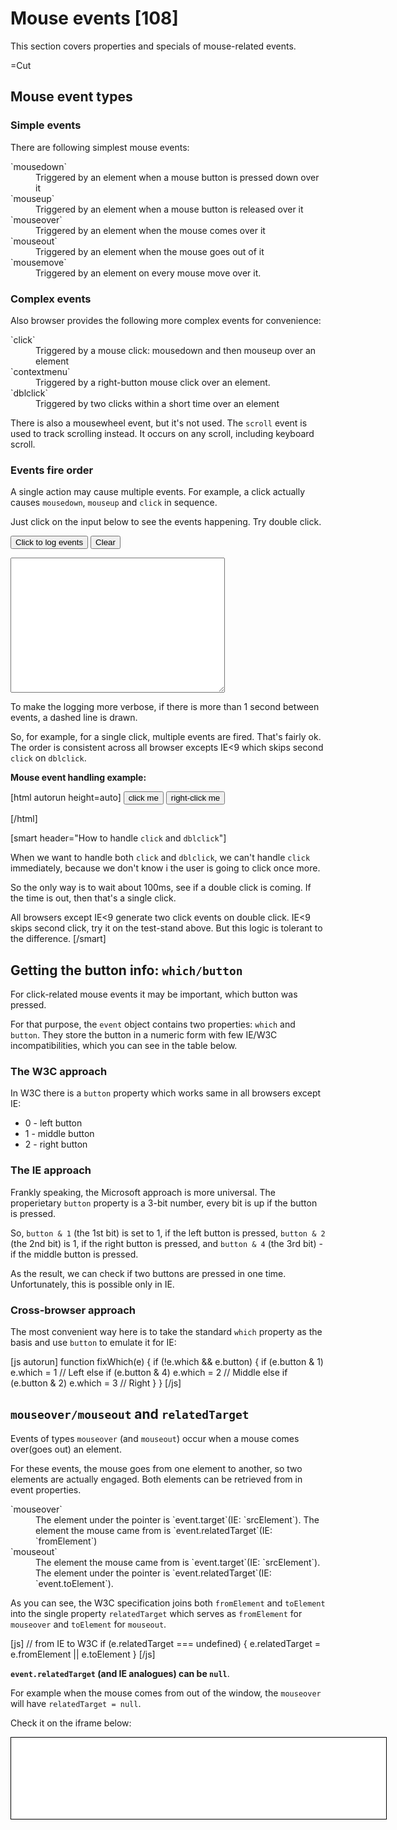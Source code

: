 
# Mouse events [108]

This section covers properties and specials of mouse-related events.

=Cut


## Mouse event types   


### Simple events   
There are following simplest mouse events:
<dl>
<dt>`mousedown`</dt>
<dd>Triggered by an element when a mouse button is pressed down over it</dd>
<dt>`mouseup`</dt>
<dd>Triggered by an element when a mouse button is released over it</dd>
<dt>`mouseover`</dt>
<dd>Triggered by an element when the mouse comes over it</dd>
<dt>`mouseout`</dt>
<dd>Triggered by an element when the mouse goes out of it</dd>
<dt>`mousemove`</dt>
<dd>Triggered by an element on every mouse move over it.</dd>
</dl>


### Complex events   
Also browser provides the following more complex events for convenience:

<dl>
<dt>`click`</dt>
<dd>Triggered by a mouse click: mousedown and then mouseup over an element</dd>
<dt>`contextmenu`</dt>
<dd>Triggered by a right-button mouse click over an element.</dd>
<dt>`dblclick`</dt>
<dd>Triggered by two clicks within a short time over an element</dd>
</dl>

There is also a mousewheel event, but it's not used. The `scroll` event is used to track scrolling instead. It occurs on any scroll, including keyboard scroll.


### Events fire order   

A single action may cause multiple events. For example, a click actually causes `mousedown`, `mouseup` and `click` in sequence.

Just click on the input below to see the events happening. Try double click.

<input onmousedown="return logMouse(event)" onmouseup="return logMouse(event)" onclick="return logMouse(event)" oncontextmenu="return logMouse(event)" ondblclick="return logMouse(event)" value="Click to log events" type="button" /> <input onclick="logClear('test')" value="Clear" type="button" /> <form id="testform" name="testform"> <textarea rows="14" cols="40"></textarea></form>

To make the logging more verbose, if there is more than 1 second between events, a dashed line is drawn. 

So, for example, for a single click, multiple events are fired. That's fairly ok. The order is consistent across all browser excepts IE&lt;9 which skips second `click` on `dblclick`.

<b>Mouse event handling example:</b>

[html autorun height=auto]
<input type="button" value="click me" id="btn">
<input type="button" value="right-click me" id="btn2">


<script> 
document.getElementById('btn').onclick = function() {
  alert('click!')
}

document.getElementById('btn2').oncontextmenu = function() {
  alert('right click!')
}
</script>
[/html]


[smart header="How to handle `click` and `dblclick`"]

When we want to handle both `click` and `dblclick`, we can't handle `click` immediately, because we don't know i the user is going to click once more. 

So the only way is to wait about 100ms, see if a double click is coming. If the time is out, then that's a single click. 

All browsers except IE&lt;9 generate two click events on double click. IE&lt;9 skips second click, try it on the test-stand above. But this logic is tolerant to the difference.
[/smart]



## Getting the button info: `which/button`   

For click-related mouse events it may be important, which button was pressed. 

For that purpose, the `event` object contains two properties: `which` and `button`. They store the button in a numeric form with few IE/W3C incompatibilities, which you can see in the table below.


### The W3C approach   

In W3C there is a `button` property which works same in all browsers except IE:

<ul>
<li>0 - left button</li>
<li>1 - middle button</li>
<li>2 - right button</li>
</ul>


### The IE approach   

Frankly speaking, the Microsoft approach is more universal. The properietary `button` property is a 3-bit number, every bit is up if the button is pressed.

So, <code>button & 1</code> (the 1st bit) is set to 1, if the left button is pressed, <code>button & 2</code> (the 2nd bit) is 1, if the right button is pressed, and <code>button & 4</code> (the 3rd bit) - if the middle button is pressed.

As the result, we can check if two buttons are pressed in one time. Unfortunately, this is possible only in IE. 


### Cross-browser approach   

The most convenient way here is to take the standard `which` property as the basis and use `button` to emulate it for IE:

[js autorun]
function fixWhich(e) {
  if (!e.which && e.button) {
    if (e.button & 1) e.which = 1      // Left
    else if (e.button & 4) e.which = 2 // Middle
    else if (e.button & 2) e.which = 3 // Right
  }
}
[/js]


## `mouseover/mouseout` and `relatedTarget`   

Events of types `mouseover` (and `mouseout`) occur when a mouse comes over(goes out) an element.

For these events, the mouse goes from one element to another, so two elements are actually engaged. Both elements can be retrieved from in event properties.

<dl>
<dt>`mouseover`</dt>
<dd>The element under the pointer is `event.target`(IE: `srcElement`).
The element the mouse came from is `event.relatedTarget`(IE: `fromElement`)
</dd>
<dt>`mouseout`</dt>
<dd>The element the mouse came from is `event.target`(IE: `srcElement`).
The element under the pointer is `event.relatedTarget`(IE: `event.toElement`).</dd>
</dl>
 
As you can see, the W3C specification joins both `fromElement` and `toElement` into the single property `relatedTarget` which serves as `fromElement` for `mouseover` and `toElement` for `mouseout`.

[js]
// from IE to W3C
if (e.relatedTarget === undefined) {
  e.relatedTarget = e.fromElement || e.toElement
}
[/js]

<b>`event.relatedTarget` (and IE analogues) can be `null`</b>.

For example when the mouse comes from out of the window, the `mouseover` will have `relatedTarget = null`.

Check it on the iframe below:

<iframe style="border:1px solid black; overflow: hidden; height:130px; width: 600px" src="/files/tutorial/browser/events/mouseoverout.html">

The source code in the playground: [play src="/assets/browser/events/mouseoverout"].



## `Mousemove` and `mouseover` frequency   

`Mousemove` triggers on every mouse movement. It's target is the topmost and most nested element which is covered by mouse.

[sum]
`Mousemove` and `mouseover/mouseout` trigger when browser internal timing allows.

That means if you move the mouse fast, intermediate DOM elements and parents are be skipped.
[/sum]

So you can move over an element without any `mousemove/mouseover` triggered on it.

You can move from a child through parent without any mouse event on the parent.

Although browser can skip intermediate elements, it guarantees that as far as `mouseover` was triggered, the `mouseout` will trigger too. 


### Test stand   

Try that on the test stand below. Move the mouse lightningly fast over the elements. There can be no events, or only the red `div` will get them, or only the green one.

Also try fast-moving it from the red child. The parent will be ignored.


<div id="green" class="green" onmouseover="return logMouseMove(event)" onmouseout="return logMouseMove(event)" onmousemove="return logMouseMove(event)" ><div id="red" class="red">Text</div></div>


<input onclick="logClear('move')" value="Clear" type="button" /> <form id="moveform" name="moveform"> <textarea rows="18" cols="40"></textarea></form>



## `Mouseout` to a child element   

The mouse pointer can only be over a <b>single</b> element in one moment of time. The one which is <i>topmost</i>, with maximal `z-index` and <i>deepest</i>, the most nested.

<b>When mouse goes to a child element, the parent triggers `mouseout`.</b> So it looks like the mouse has left the parent, but it just moved into a child.

The blue `DIV` in the example below has the event-printing handler.
See how it looks, move the mouse from blue to red.

<div class="parent" style="background:blue;width:200px;height:200px;position:relative" onmouseover="mol(event, this)" onmouseout="mol(event, this)">
    <div class="child" style="background:red;width:100px;height:100px;position:absolute;left:50px;top:50px">
    </div>
</div>

<textarea style="height:100px;width:400px" id="mouseoverlog"></textarea>
<input type="button" onclick="document.getElementById('mouseoverlog').value=''" value="Clear">

<script>
function mol(event, elem) {
  var area = document.getElementById("mouseoverlog")
  area.value += event.type+' '+elem.className+' [target: '+(event.target||event.srcElement).className+']\n'
  area.scrollTop = area.scrollHeight
}
</script>

When moving from the parent to the child, the events are:
<ol>
<li>`mouseout` on the parent</li>
<li>`mouseover` on the child, which bubbles to the parent and triggers it's handler.</li>
</ol>

So, there is actually a pair of events, which may spoil the code behavior if not taken into account.


### The `mouseenter/mouseleave` events.   

Usually, we don't want to care about the mouse moving to child elements.
All we want is to know when the mouse enters the element and when it leaves.

There are `mouseenter` and `mouseleave` events to handle this, described in <a href="http://www.w3.org/TR/DOM-Level-3-Events/#event-type-mouseenter">DOM Level 3</a> specification and supported by IE.

For the rest of the browsers, we need to filter out mouseouts to children. The standard trick is to check the `relatedTarget`, and do nothing if we are still inside the parent.

In the example below, we use `mouseout` for all browsers, but filter it through `isOutside` which ascends through parents of `relatedTarget` until it either meets the parent (this means we're inside) or reaches the top node (we're outside).

[html autorun run height=160]
<div style="padding:10px;border: 1px solid blue" id="parent">
 <p>Move the mouse in and outside of here. The blue box parent has <i>many</i> other <b>elements</b> inside.</p>
 <p>They do not generate extra `mouseover/mouseout` events.</p>
</div>
event

<script>
function isOutside(evt, parent) {
  var elem = evt.relatedTarget || evt.toElement || evt.fromElement

  while ( elem && elem !== parent) {
    elem = elem.parentNode;
  }

  if ( elem !== parent) {
    return true
  }
}

var parent = document.getElementById('parent')

parent.onmouseover = parent.onmouseout = function(e) {
  e = e || event
  
  if (isOutside(e, this)) {
    parent.nextSibling.nodeValue = new Date() + ' ' + e.type 
  } 
}   
</script>
[/html]


[task src="task/rollover.md"]


## Mouse coordinates: `clientX(Y)`,`pageX(Y)`   

For mouse-related event handling, a cross-browser way of getting coordinates is often needed.


### Relative to window   

There is a great cross-browser property pair `clientX/clientY` which contain coordinates relative to `window`.

If your window is 500x500, and the mouse is in the center, then  `clientX` and `clientY` are both equal to 250.

If you scroll down, left or up without moving the mouse - the values of  `clientX/clientY` don't change, because they are relative to the window, not the document.

Move the mouse over the input to see `clientX/clientY`:
[html]
<input onmousemove="this.value = event.clientX+':'+event.clientY">
[/html]
<input onmousemove="this.value = event.clientX+':'+event.clientY">



### Relative to document   

Usually, to process an event we need mouse position relative to document, with scroll. The W3C standard provides a property pair `pageX/pageY` for that. 

If your window is 500x500, and the mouse is in the middle, then both `pageX` and `pageY` equal 250. If you scroll it 250 pixels down, the value of `pageY` becomes 500. 

So, the pair `pageX/pageY` contains coordinates relative to document top-left corner, with all scrolls.

They are supported by all browsers except IE&lt;9. 

Move the mouse over the input to see `pageX/pageY` (except IE&lt;9):
[html]
<input onmousemove="this.value = event.pageX+':'+event.pageY">
[/html]
<input onmousemove="this.value = event.pageX+':'+event.pageY">


#### IE&lt;9 workaround   

In older IEs, page coordinates can be calculated by adding document scroll to `clientX/clientY`. 

If the document is in standards mode, then the page scroll is on  `HTML` element: `document.documentElement.scrollLeft`, in quirks mode it's on the `BODY`: `document.body.scrollLeft`.

So let's try both. And if nothing is set (possible if in quirks mode and the body hasn't loaded yet), then the scroll is `0`.

[js]
var html = document.documentElement
var body = document.body
e.pageX = e.clientX + (html.scrollLeft || body && body.scrollLeft || 0)
[/js]

We're almost done. But there is one more subtle feature for IE. The `document` in IE may be shifted from (0,0) position. The shift is kept in `document.documentElement.clientLeft/clientTop` (no quirks mode), so we'll need to take it into account as well.

The following code provides a reliable `pageX/pageY` for IE, even if it's not there:
[js autorun]
function fixPageXY(e) {
  if (e.pageX == null && e.clientX != null ) { 
    var html = document.documentElement
    var body = document.body

    e.pageX = e.clientX + (html.scrollLeft || body && body.scrollLeft || 0)
    e.pageX -= html.clientLeft || 0
    
    e.pageY = e.clientY + (html.scrollTop || body && body.scrollTop || 0)
    e.pageY -= html.clientTop || 0
  }
}
[/js]



### The demo of mouse coordinates   
 
The following example shows mouse coordinates relative to the document for all browsers.

[js autorun]
document.onmousemove = function(e) {
  e = e || window.event
  fixPageXY(e)

  document.getElementById('mouseX').value = e.pageX
  document.getElementById('mouseY').value = e.pageY
}
[/js]

Coordinate X:<input type="text" id="mouseX"/>
Coordinate Y:<input type="text" id="mouseY"/>


## Right click: `oncontextmenu`   

By default, the browser shows it's own context menu on right mouse click.
But if a javascript handler is set, it can suppress the native menu.

The only exception is older versions of Opera which require a special menu option to be enabled. Newer Opera 10.50+ is fine.

[html autorun height=auto]
<input type="button" oncontextmenu="alert('Custom menu');return false" value="Right-click me"/>
[/html]

In older version of Opera a typical solution was to replace `contextmenu` handler `Ctrl+click` combination or with a long click.



## Preventing selection   

A common problem with clicks on the text is selection. For example, you want to handle double click. Try double clicking the span below.

[html autorun height=auto]
<span ondblclick="alert('ok')">Text</span>
[/html]

The event handler works. But as a side effect, the text becomes selected. 

To stop the selection, we should prevent default browser action for <a href="http://msdn.microsoft.com/en-us/library/ms536969%28VS.85%29.aspx">selectstart</a> event in IE and `mousedown` in all other browsers.

The example below triggers click events correctly, but does not become selected.

[html autorun height=auto]
<span 
  ondblclick="alert('ok')"
  onselectstart="return false"
  onmousedown="return false"
>Text</span>
[/html]

The method described allow does not make an element unselectable. A user might want to select the text contents, and he is able to do it, for example by starting the mousedown near the element.


## Drag'n'drop   

An elementary drag'n'drop is easy. The algorithm is:
<ol>
<li>Track `mousedown` on the element. When triggers, start the drag'n'drop, assign handlers.</li>
<li>Drag by tracking `mousemove`. Make the element absolute positioned and move it's `left/top` with the mouse. 
By assigning them to `event.pageX/pageY` you match the top-left corner with the pointer. To put the element under the pointer, a shift is needed.</li>
<li>Finish with `mouseup` on the element</li>
</ol> 

In the following example, the ball image can be dragged around:
<div style="height:80px">
Click the ball and drag to move it.
[img src="/assets/browser/events/ball.gif"]
</div>

[js autorun]
document.getElementById('ball').onmousedown = function() {
  this.style.position = 'absolute'

  var self = this

  document.onmousemove = function(e) {
    e = e || event
    fixPageXY(e)  
    // put ball center under mouse pointer. 25 is half of width/height
    self.style.left = e.pageX-25+'px' 
    self.style.top = e.pageY-25+'px' 
  }
  this.onmouseup = function() {
    document.onmousemove = null
  }
}

//document.getElementById('ball').ondragstart = function() { return false }
[/js]

Try it in Firefox, in IE. Doesn't work well, right? 

That's because of the commented last line. Browser starts it's own drag'n'drop for the image which spoils our custom processing.

Cancelling browser default action for drag'n'drop is required here. 

The fixed example:
<div style="height:80px">
Click the ball and drag to move it.
[img src="/assets/browser/events/ball.gif"]
</div>

[js autorun hide="Show full code with uncommented ondragstart"]
document.getElementById('ball2').onmousedown = function() {
  this.style.position = 'absolute'

  var self = this

  document.onmousemove = function(e) {
    e = e || event
    fixPageXY(e) 
   
    self.style.left = e.pageX-25+'px' 
    self.style.top = e.pageY-25+'px' 
  }
  this.onmouseup = function() {
    document.onmousemove = null
  }
}

document.getElementById('ball2').ondragstart = function() { return false }
[/js]

In real applications there are additional mouse handlers which detect when the dragged object comes over possible targets and highlight these targets. Also the drop usually leads to more complex processing. 

[ponder header="Why `mousemove` is on `document`, not on `ball`?"]
Really, why? From the first sight, the mouse is always over the ball. The coordinates are always same, no matter which element catches the event. So using `ball.onmousemove` instead of `document.onmousemove` may seem fine.

But actually, the <i>mouse is not over the ball</i>. Remember, the browser registers `mousemove` often, but not for every pixel. 

A swift move will trigger `mousemove` on the far end of the page. That's why we need to track `mousemove` on the whole `document`.
[/ponder]

[smart header="Native drag'n'drop"]
Several browsers (Firefox, Safari/Chrome) support native drag'n'drop events. 

Their main benefit is that they allow to drag an arbitrary file into the browser, so that JavaScript is able to get their binary contents.

For regular in-browser drag'n'drop, mouse events work good enough.
[/smart]



## Summary   

Mouse events got the following additional standard properties:

<ul>
<li>The mouse button: `which`</li>
<li>Trigger elements: `target/relatedTarget`</li>
<li>Coordinates relative to the window: `clientX/clientY`</li>
<li>Coordinates relative to the document: `pageX/pageY`</li>
</ul>

There are incompatibilities around, but they are easily solvable as described above.

`Mouseover, mousemove, mouseout` have special features:
<ol>
<li>`Mouseover` and `mouseout` are only events which have second target: `relatedTarget` (`toElement` || `srcElement` in IE).</li>
<li>`Mouseout` triggers when mouse leaves the parent for it's child. Use `mouseenter/mouseleave` and their emulation to skip such events.</li>
<li>`Mouseover, mousemove, mouseout` can skip elements. The mouse may appear immediately over a child skipping all it's parents.</li>
</ol>

Additional recipes:

<ul>
<li>You can prevent selection with `selectstart/mousedown` handlers when making controls from text elements.</li>
<li>When using <code>mousedown -&gt; mousemove</code> interaction, like custom drag'n'drop, it is usually required to prevent `dragstart`.</li>
</ul>


[task src="task/tree-hide-children.md"]

=Head

<link rel="stylesheet" type="text/css" href="/files/tutorial/browser/events/mouse.css"/>
<script src="/files/tutorial/browser/events/log.js"></script>

<script type="text/javascript">
function highlightMe(elem) {
    elem.style.backgroundColor='yellow'
    alert(elem.className)
    elem.style.backgroundColor = ''
}

function highlightMe2(e) {
    highlightMe(e.currentTarget);
}
</script>
